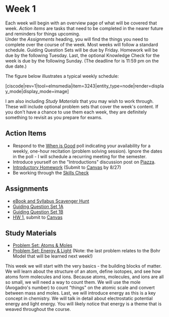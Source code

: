 # Week 1


Each week will begin with an overview page of what will be covered that week.  _Action items_ are tasks that need to be completed in the nearer future and reminders for things upcoming.  
Under the _Assignments_ heading, you will find the things you need to complete over the course of the week.  Most weeks will follow a standard schedule.  Guiding Question Sets will be due by Friday.  Homework will be due by the following Tuesday.  Last, the optional Knowledge Check for the week is due by the following Sunday.  (The deadline for is 11:59 pm on the due date.)

The figure below illustrates a typical weekly schedule:
<div style="float:none;max-width:1000px;margin:auto">
[ciscode|rev=1|tool=elmsmedia|item=3243|entity_type=node|render=display_mode|display_mode=image]
</div>

I am also including _Study Materials_ that you may wish to work through.  These will include optional problem sets that cover the week's content.  If you don't have a chance to use them each week, they are definitely something to revisit as you prepare for exams.
 

## Action Items

- Respond to the [When is Good](http://whenisgood.net/z7tj85x) poll indicating your availability for a weekly, one-hour recitation (problem solving session).  Ignore the dates in the poll - I will schedule a recurring meeting for the semester.
- Introduce yourself on the "Introductions" discussion post on [Piazza](https://psu.instructure.com/courses/1866869/external_tools/195053).
- [Introductory Homework](https://genchem.science.psu.edu/introductory-homework-houck) (Submit to [Canvas](https://psu.instructure.com/courses/1866869/modules) by 8/27)
- Be working through the [Skills Check](https://courses.ed.science.psu.edu/chem110/skills-check.md)

## Assignments

- [eBook and Syllabus Scavenger Hunt](https://psu.instructure.com/courses/1866869/quizzes/3302905)
- [Guiding Question Set 1A](https://psu.instructure.com/courses/1866869/quizzes/3269028) 
- [Guiding Question Set 1B](https://psu.instructure.com/courses/1866869/quizzes/3269030)
- [HW 1](https://genchem.science.psu.edu/homework-1-houck), submit to [Canvas](https://psu.instructure.com/courses/1866869/modules)


## Study Materials

- [Problem Set: Atoms & Moles](https://media.ed.science.psu.edu/sites/media/ed/files/documents/3_problemset3_atomsmoles.pdf)
- [Problem Set: Energy & Light](https://media.ed.science.psu.edu/sites/media/ed/files/documents/4_problem_set_energylight.pdf) (Note: the last problem relates to the Bohr Model that will be learned next week!)






This week we will start with the very basics - the building blocks of matter.  We will learn about the structure of an atom, define isotopes, and see how atoms form molecules and ions.  Because atoms, molecules, and ions are all so small, we will need a way to count them.  We will use the mole (Avogadro's number) to count "things" on the atomic scale and convert between mass and moles.  Last, we will introduce energy as this is a key concept in chemistry.  We will talk in detail about electrostatic potential energy and light energy.  You will likely notice that energy is a theme that is weaved throughout the course. 


